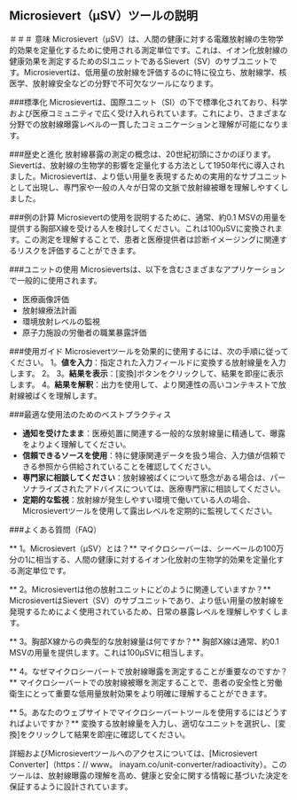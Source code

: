 ## Microsievert（μSV）ツールの説明

＃＃＃ 意味
Microsievert（μSV）は、人間の健康に対する電離放射線の生物学的効果を定量化するために使用される測定単位です。これは、イオン化放射線の健康効果を測定するためのSIユニットであるSievert（SV）のサブユニットです。Microsievertは、低用量の放射線を評価するのに特に役立ち、放射線学、核医学、放射線安全などの分野で不可欠なツールになります。

###標準化
Microsievertは、国際ユニット（SI）の下で標準化されており、科学および医療コミュニティで広く受け入れられています。これにより、さまざまな分野での放射線曝露レベルの一貫したコミュニケーションと理解が可能になります。

###歴史と進化
放射線暴露の測定の概念は、20世紀初頭にさかのぼります。Sievertは、放射線の生物学的影響を定量化する方法として1950年代に導入されました。Microsievertは、より低い用量を表現するための実用的なサブユニットとして出現し、専門家や一般の人々が日常の文脈で放射線被曝を理解しやすくしました。

###例の計算
Microsievertの使用を説明するために、通常、約0.1 MSVの用量を提供する胸部X線を受ける人を検討してください。これは100μSVに変換されます。この測定を理解することで、患者と医療提供者は診断イメージングに関連するリスクを評価することができます。

###ユニットの使用
Microsievertsは、以下を含むさまざまなアプリケーションで一般的に使用されます。
- 医療画像評価
- 放射線療法計画
- 環境放射レベルの監視
- 原子力施設の労働者の職業暴露評価

###使用ガイド
Microsievertツールを効果的に使用するには、次の手順に従ってください。
1。**値を入力**：指定された入力フィールドに変換する放射線量を入力します。
2。
3。**結果を表示**：[変換]ボタンをクリックして、結果を即座に表示します。
4。**結果を解釈**：出力を使用して、より関連性の高いコンテキストで放射線被ばくを理解します。

###最適な使用法のためのベストプラクティス
-  **通知を受けたまま**：医療処置に関連する一般的な放射線量に精通して、曝露をよりよく理解してください。
-  **信頼できるソースを使用**：特に健康関連データを扱う場合、入力値が信頼できる参照から供給されていることを確認してください。
-  **専門家に相談してください**：放射線被ばくについて懸念がある場合は、パーソナライズされたアドバイスについては、医療専門家に相談してください。
-  **定期的な監視**：放射線が発生しやすい環境で働いている人の場合、Microsievertツールを使用して露出レベルを定期的に監視してください。

###よくある質問（FAQ）

** 1。Microsievert（μSV）とは？**
マイクロシーバーは、シーベールの100万分の1に相当する、人間の健康に対するイオン化放射の生物学的効果を定量化する測定単位です。

** 2。Microsievertは他の放射ユニットにどのように関連していますか？**
MicrosievertはSievert（SV）のサブユニットであり、より低い用量の放射線を発現するためによく使用されているため、日常の暴露レベルを理解しやすくします。

** 3。胸部X線からの典型的な放射線量は何ですか？**
胸部X線は通常、約0.1 MSVの用量を提供します。これは100μSVに相当します。

** 4。なぜマイクロシーバートで放射線曝露を測定することが重要なのですか？**
マイクロシーバートでの放射線被曝を測定することで、患者の安全性と労働衛生にとって重要な低用量放射効果をより明確に理解することができます。

** 5。あなたのウェブサイトでマイクロシーバートツールを使用するにはどうすればよいですか？**
変換する放射線量を入力し、適切なユニットを選択し、[変換]をクリックして結果を即座に確認してください。

詳細およびMicrosievertツールへのアクセスについては、[Microsievert Converter]（https：// www。 inayam.co/unit-converter/radioactivity）。このツールは、放射線曝露の理解を高め、健康と安全に関する情報に基づいた決定を保証するように設計されています。